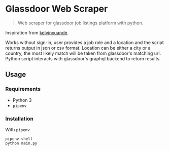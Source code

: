 # Glassdoor Web Scraper
> Web scraper for glassdoor job listings platform with python.

Inspiration from [kelvinxuande](https://github.com/kelvinxuande/glassdoor-scraper).

Works without sign-in, user provides a job role and a location and the script returns output in json or csv format.
Location can be either a city or a country, the most likely match will be taken from glassdoor's matching url.
Python script interacts with glassdoor's graphql backend to return results.

## Usage

### Requirements

- Python 3
- `pipenv`

### Installation

With `pipenv`
```
pipenv shell
python main.py
```
